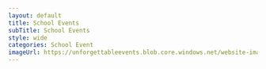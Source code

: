 ```yaml
---
layout: default
title: School Events
subTitle: School Events
style: wide
categories: School Event
imageUrl: https://unforgettableevents.blob.core.windows.net/website-images/services/school-events.jpg
---
```


